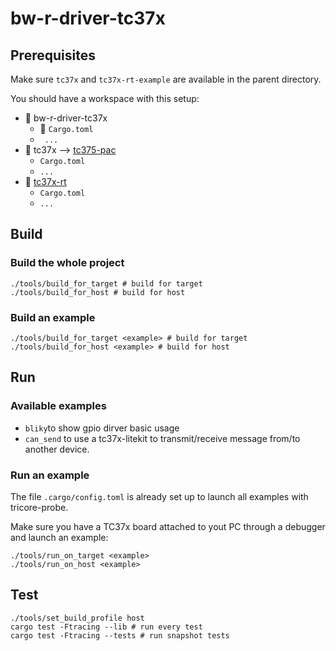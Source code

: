 # bw-r-driver-tc37x

## Prerequisites

Make sure `tc37x` and `tc37x-rt-example` are available in the parent directory.

You should have a workspace with this setup:


- 📂 bw-r-driver-tc37x
   - 📄 `Cargo.toml`
   -  ` ...`
- 📂 tc37x --> [tc375-pac](https://github.com/Infineon/tc375-pac) 
   -  `Cargo.toml`
   -  `...`
- 📂 [tc37x-rt](https://github.com/bluewind-embedded-systems/bw-r-rt-example)
   -  `Cargo.toml`
   - `...`


## Build 

### Build the whole project

```
./tools/build_for_target # build for target
./tools/build_for_host # build for host
```

### Build an example

```
./tools/build_for_target <example> # build for target
./tools/build_for_host <example> # build for host
```

## Run

### Available examples
- `bliky`to show gpio dirver basic usage
- `can_send` to use a tc37x-litekit to transmit/receive message from/to another device. 

### Run an example
The file `.cargo/config.toml` is already set up to launch all examples with
tricore-probe.

Make sure you have a TC37x board attached to yout PC through a debugger  and
launch an example:

```
./tools/run_on_target <example>
./tools/run_on_host <example>
```

## Test

```
./tools/set_build_profile host
cargo test -Ftracing --lib # run every test
cargo test -Ftracing --tests # run snapshot tests
```
